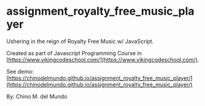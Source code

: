 # assignment_royalty_free_music_player
Ushering in the reign of Royalty Free Music w/ JavaScript.

Created as part of Javascript Programming Course in [https://www.vikingcodeschool.com/](https://www.vikingcodeschool.com/).

See demo: [https://chinodelmundo.github.io/assignment_royalty_free_music_player/](https://chinodelmundo.github.io/assignment_royalty_free_music_player/)

By: Chino M. del Mundo